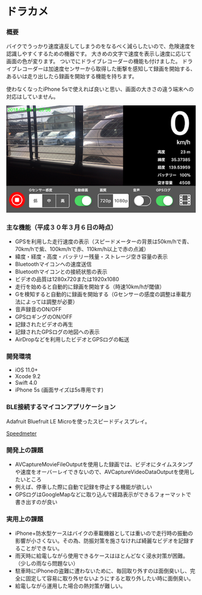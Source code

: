 # ドラカメ

### 概要

バイクでうっかり速度違反してしまうのをなるべく減らしたいので、危険速度を認識しやすくするための機器です。
大きめの文字で速度を表示し速度に応じて画面の色が変ります。
ついでにドライブレコーダーの機能も付けました。
ドライブレコーダーは加速度センサーから取得した衝撃を感知して録画を開始する、あるいは走り出したら録画を開始する機能を持ちます。

使わなくなったiPhone 5sで使えれば良いと思い、画面の大きさの違う端末への対応はしていません。

![](./doracame.PNG)

### 主な機能（平成３０年３月６日の時点）

+ GPSを利用した走行速度の表示（スピードメーターの背景は50km/hで青、70km/hで紫、100km/hで赤、110km/h以上で赤の点滅）
+ 緯度・経度・高度・バッテリー残量・ストレージ空き容量の表示
+ Bluetoothマイコンへの速度送信
+ Bluetoothマイコンとの接続状態の表示
+ ビデオの品質は1280x720または1920x1080
+ 走行を始めると自動的に録画を開始する（時速10km/hが閾値）
+ Gを検知すると自動的に録画を開始する（Gセンサーの感度の調整は車載方法によっては調整が必要）
+ 音声録音のON/OFF
+ GPSロギングのON/OFF
+ 記録されたビデオの再生
+ 記録されたGPSログの地図への表示
+ AirDropなどを利用したビデオとGPSログの転送


### 開発環境
+ iOS 11.0+
+ Xcode 9.2
+ Swift 4.0
+ iPhone 5s (画面サイズは5s専用です)


### BLE接続するマイコンアプリケーション
Adafruit Bluefruit LE Microを使ったスピードディスプレイ。

 [Speedmeter](https://github.com/kazz12211/blespeedmeter)

### 開発上の課題

+ AVCaptureMovieFileOutputを使用した録画では、ビデオにタイムスタンプや速度をオーバーレイできないので、AVCaptureVideoDataOutputを使用したいところ
+ 例えば、停車した際に自動で記録を停止する機能が欲しい
+ GPSログはGoogleMapなどに取り込んで経路表示ができるフォーマットで書き出すのが良い

### 実用上の課題

+ iPhone+防水型ケースはバイクの車載機器としては重いので走行時の振動の影響が小さくない。その為、防振対策を施さなければ綺麗なビデオを記録することができない。
+ 雨天時に給電しながら使用できるケースはほとんどなく浸水対策が困難。（少しの雨なら問題ない）
+ 駐車時にiPhoneの盗難に遭わないために、毎回取り外すのは面倒臭いし、完全に固定して容易に取り外せないようにすると取り外したい時に面倒臭い。
+ 給電しながら運用した場合の熱対策が難しい。
